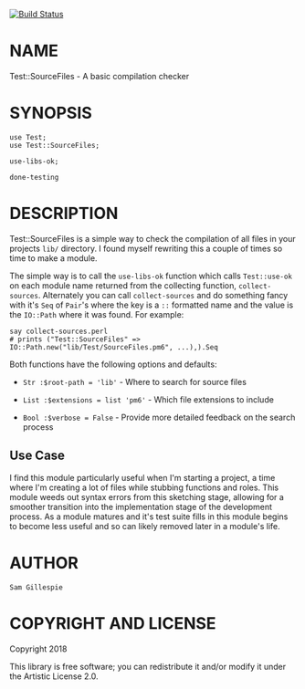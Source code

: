 [![Build Status](https://travis-ci.org/samgwise/Test-SourceFiles.svg?branch=master)](https://travis-ci.org/samgwise/Test-SourceFiles)

NAME
====

Test::SourceFiles - A basic compilation checker

SYNOPSIS
========

    use Test;
    use Test::SourceFiles;

    use-libs-ok;

    done-testing

DESCRIPTION
===========

Test::SourceFiles is a simple way to check the compilation of all files in your projects `lib/` directory. I found myself rewriting this a couple of times so time to make a module.

The simple way is to call the `use-libs-ok` function which calls `Test::use-ok` on each module name returned from the collecting function, `collect-sources`. Alternately you can call `collect-sources` and do something fancy with it's `Seq` of `Pair`'s where the key is a `::` formatted name and the value is the `IO::Path` where it was found. For example:

    say collect-sources.perl
    # prints ("Test::SourceFiles" => IO::Path.new("lib/Test/SourceFiles.pm6", ...),).Seq

Both functions have the following options and defaults:

  * `Str :$root-path = 'lib'` - Where to search for source files

  * `List :$extensions = list 'pm6'` - Which file extensions to include

  * `Bool :$verbose = False` - Provide more detailed feedback on the search process

Use Case
--------

I find this module particularly useful when I'm starting a project, a time where I'm creating a lot of files while stubbing functions and roles. This module weeds out syntax errors from this sketching stage, allowing for a smoother transition into the implementation stage of the development process. As a module matures and it's test suite fills in this module begins to become less useful and so can likely removed later in a module's life.

AUTHOR
======

    Sam Gillespie

COPYRIGHT AND LICENSE
=====================

Copyright 2018

This library is free software; you can redistribute it and/or modify it under the Artistic License 2.0.

